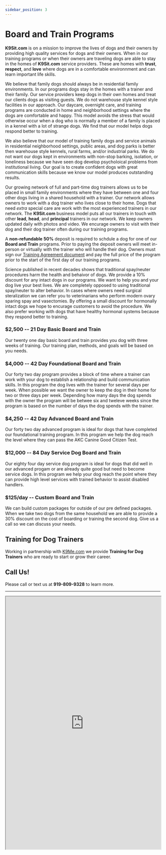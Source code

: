 ```yaml
---
sidebar_position: 3
---
```

# Board and Train Programs
**K9Sit.com** is on a mission to improve the lives of dogs and their owners by
providing high quality services for dogs and their owners. When in our training
programs or when their owners are traveling dogs are able to stay in the homes
of **K9Sit.com** service providers. These are homes with **trust**,
**respect**, and **love** where dogs are in a comfortable environnment and can
learn important life skills.

We believe that family dogs should always be in residential family
environments. In our programs dogs stay in the homes with a trainer and their
family. Our service providers keep dogs in their own homes and treat our
clients dogs as visiting guests. We do not warehouse style kennel style
facilities in our approach. Our daycare, overnight care, and training programs
are conducted in home and neighborhood settings where the dogs are comfortable
and happy. This model avoids the stress that would otherwise occur when a dog
who is normally a member of a family is placed in a kennel with a lot of
strange dogs. We find that our model helps dogs respond better to training.

We also believe that our model of training family dogs and service animals in
residential neighborhood settings, public areas, and dog parks is better then
warehouse style kennels, rural farms, and/or industrial parks. We do not want 
our dogs kept in environments with non-stop barking, isolation, or loneliness
because we have seen dog develop psycholoical problems from institutional
living. Our goal is to create confident dogs with great communication skills
because we know our model produces outstanding results.

Our growing network of full and part-time dog trainers allows us to be placed
in small family environments where they have between one and four other dogs
living in a shared household with a trainer. Our network allows owners to work
with a dog trainer who lives close to their home. Dogs that need _extra_
special care are work with the most experienced trainers in our network. The
**K9Sit.com** business model puts all our trainers in touch with other
**lead**, **head**, and **principal** trainers in our network. We keep owners
updated daily with photos and video. We encurage owners to visit with their dog
and their dog trainer often during our training programs.

A **non-refundable** **50%** deposit is required to schdule a dog for one of
our **Board and Train** programs. Prior to paying the deposit owners will meet
in-person or virtually with the trainer who will handle their dog. Owners must
sign our [Training Agreement document](https://k9sit.com/K9Sit.com-Board-and-Train-Agreement.pdf)
and pay the full price of the program prior to the start of the first day of
our training programs.

Science published in recent decades shows that traditional spay/neuter
procedures harm the health and behaivor of dogs. We provide a 10% discount for
any intact dogs in our programs. We want to help you and your dog live your
best lives. We are completely opposed to using traditional spay/neuter to alter
behavior. In cases where owners need surgical steralization we can refer you to
veterinarians who perform modern ovary sparing spay and vasectomies. By
offering a small discount for hormonally intact dogs we hope to encurage
customers to avoid the procedure. We also prefer working with dogs that have
healthy hormonal systems because they respond better to training.

### $2,500 -- 21 Day Basic Board and Train
Our twenty one day basic board and train provides you dog with three weeks of
training. Our training plan, methods, and goals will be based on you needs.

### $4,000 -- 42 Day Foundational Board and Train
Our forty two day program provides a block of time where a trainer can work
with your dog to establish a relationship and build communication skills. In
this program the dog lives with the trainer for several days per week. When
possible we want the owner to keep the dog in their home for two or three days
per week. Depending how many days the dog spends with the owner the program
will be betwee six and tweleve weeks since the program is based on the number
of days the dog spends with the trainer.

### $4,250 -- 42 Day Advanced Board and Train
Our forty two day advanced program is ideal for dogs that have completed our
foundational training program. In this program we help the dog reach the level
where they can pass the AKC Canine Good Citizen Test.

### $12,000 -- 84 Day Service Dog Board and Train
Our eighty four day service dog program is ideal for dogs that did well in our
advanced progam or are already quite good but need to become service dogs. In
this program we help your dog reach the point where they can provide high
level services with trained behavior to assist disabled handlers.

### $125/day -- Custom Board and Train
We can build custom packages for outside of our pre defined packages. When we
take two dogs from the same household we are able to provide a 30% discount on
the cost of boarding or training the second dog. Give us a call so we can
discuss your needs.

## Training for Dog Trainers
Working in partnership with [K9Me.com](https://k9me.com) we provide
**Training for Dog Trainers** who are ready to start or grow their career.

## Call Us!
Please call or text us at **919-809-9328** to learn more.

<hr/>

<iframe
allowfullscreen
height="818"
src="https://www.youtube.com/embed/1neRsImyzXE?rel=0"
title="Video"
width="100%"
/>